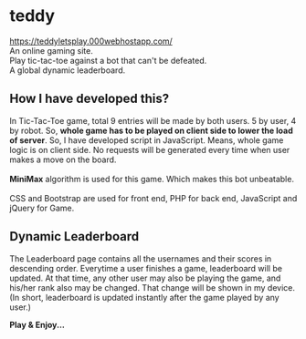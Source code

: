 # teddy
https://teddyletsplay.000webhostapp.com/ <br />
An online gaming site. <br />
Play tic-tac-toe against a bot that can't be defeated.<br />
A global dynamic leaderboard.<br />

## How I have developed this?
In Tic-Tac-Toe game, total 9 entries will be made by both users. 5 by user, 4 by robot. So, <b>whole game has to be played on client side to lower the load of server</b>. So, I have developed script in JavaScript. Means, whole game logic is on client side. No requests will be generated every time when user makes a move on the board. <br/><br/>
<b>MiniMax</b> algorithm is used for this game. Which makes this bot unbeatable.<br/><br/>
CSS and Bootstrap are used for front end, PHP for back end, JavaScript and jQuery for Game.<br/>

## Dynamic Leaderboard
The Leaderboard page contains all the usernames and their scores in descending order. Everytime a user finishes a game, leaderboard will be updated. At that time, any other user may also be playing the game, and his/her rank also may be changed. That change will be shown in my device. (In short, leaderboard is updated instantly after the game played by any user.)

<b>Play & Enjoy...</b>
